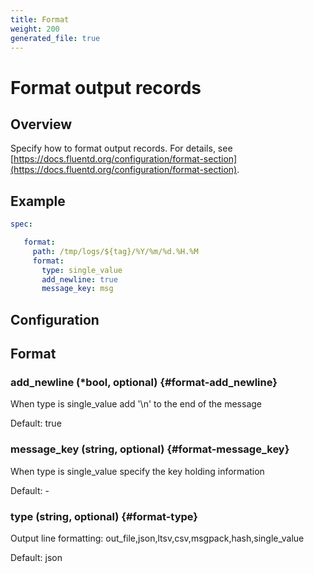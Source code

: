 ```yaml
---
title: Format
weight: 200
generated_file: true
---
```


# Format output records
## Overview
 Specify how to format output records. For details, see [https://docs.fluentd.org/configuration/format-section](https://docs.fluentd.org/configuration/format-section).

 ## Example
 ```yaml
 spec:

	format:
	  path: /tmp/logs/${tag}/%Y/%m/%d.%H.%M
	  format:
	    type: single_value
	    add_newline: true
	    message_key: msg

 ```

## Configuration
## Format

### add_newline (*bool, optional) {#format-add_newline}

When type is single_value add '\n' to the end of the message

Default: true

### message_key (string, optional) {#format-message_key}

When type is single_value specify the key holding information 

Default: -

### type (string, optional) {#format-type}

Output line formatting: out_file,json,ltsv,csv,msgpack,hash,single_value

Default: json


